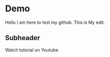 # Demo
Hello I am here to test my github. This is My edit.

## Subheader

Watch tutorial on Youtube.

